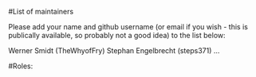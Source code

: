 #List of maintainers

Please add your name and github username (or email if you wish - this is publically available, so probably not a good idea) to the list below:

Werner Smidt (TheWhyofFry)
Stephan Engelbrecht (steps371)
...

#Roles:
